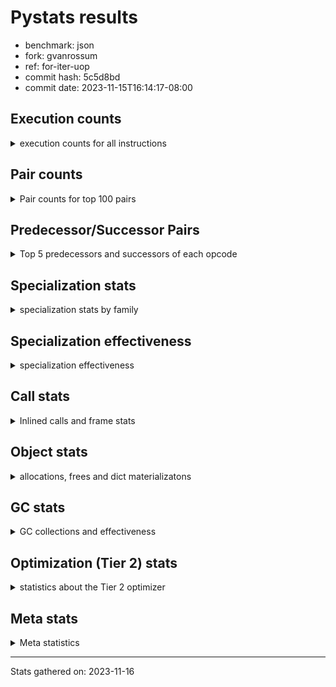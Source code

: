 
# Pystats results

- benchmark: json
- fork: gvanrossum
- ref: for-iter-uop
- commit hash: 5c5d8bd
- commit date: 2023-11-15T16:14:17-08:00

## Execution counts

<details>
<summary> execution counts for all instructions </summary>

|Name | Count | Self | Cumulative | Miss ratio | 
|---|---:|---:|---:|---:|
| LOAD_FAST | 23,401,440 | 22.4% | 22.4% |  |
| POP_JUMP_IF_NOT_NONE | 8,256,000 | 7.9% | 30.3% |  |
| CALL | 6,886,140 | 6.6% | 36.8% |  |
| LOAD_FAST_LOAD_FAST | 5,505,680 | 5.3% | 42.1% |  |
| LOAD_ATTR_METHOD_NO_DICT | 4,129,320 | 3.9% | 46.0% |  |
| LOAD_CONST | 4,128,480 | 3.9% | 50.0% |  |
| RESUME_CHECK | 4,128,360 | 3.9% | 53.9% |  |
| RETURN_VALUE | 4,128,320 | 3.9% | 57.9% |  |
| LOAD_GLOBAL_BUILTIN | 4,128,060 | 3.9% | 61.8% |  |
| POP_JUMP_IF_FALSE | 4,128,000 | 3.9% | 65.8% |  |
| PUSH_NULL | 2,755,580 | 2.6% | 68.4% |  |
| STORE_FAST_STORE_FAST | 2,752,160 | 2.6% | 71.0% |  |
| UNPACK_SEQUENCE_TWO_TUPLE | 2,752,100 | 2.6% | 73.7% |  |
| CALL_METHOD_DESCRIPTOR_FAST | 2,752,020 | 2.6% | 76.3% |  |
| LOAD_ATTR_METHOD_WITH_VALUES | 2,751,960 | 2.6% | 78.9% |  |
| TO_BOOL_BOOL | 2,751,960 | 2.6% | 81.6% |  |
| STORE_FAST | 1,382,300 | 1.3% | 82.9% |  |
| LOAD_GLOBAL_MODULE | 1,379,500 | 1.3% | 84.2% |  |
| POP_JUMP_IF_TRUE | 1,377,600 | 1.3% | 85.5% |  |
| TO_BOOL | 1,376,640 | 1.3% | 86.8% |  |
| ENTER_EXECUTOR | 1,376,640 | 1.3% | 88.1% |  |
| POP_TOP | 1,376,280 | 1.3% | 89.5% |  |
| LOAD_ATTR_INSTANCE_VALUE | 1,376,140 | 1.3% | 90.8% |  |
| NOP | 1,376,080 | 1.3% | 92.1% |  |
| BUILD_TUPLE | 1,376,080 | 1.3% | 93.4% |  |
| CALL_KW | 1,376,000 | 1.3% | 94.7% |  |
| CALL_ISINSTANCE | 1,375,980 | 1.3% | 96.0% |  |
| CALL_LEN | 1,375,980 | 1.3% | 97.4% |  |
| CALL_PY_WITH_DEFAULTS | 1,375,980 | 1.3% | 98.7% |  |
| COMPARE_OP_INT | 1,375,980 | 1.3% | 100.0% |  |
| LOAD_ATTR_MODULE | 3,320 | 0.0% | 100.0% |  |
| FOR_ITER_LIST | 2,860 | 0.0% | 100.0% |  |
| TO_BOOL_STR | 1,580 | 0.0% | 100.0% |  |
| GET_ITER | 1,360 | 0.0% | 100.0% |  |
| CALL_LIST_APPEND | 1,320 | 0.0% | 100.0% |  |
| BINARY_OP_ADD_FLOAT | 1,260 | 0.0% | 100.0% | 4.8% |
| BINARY_OP_SUBTRACT_FLOAT | 1,260 | 0.0% | 100.0% |  |
| LOAD_ATTR | 840 | 0.0% | 100.0% |  |
| JUMP_BACKWARD | 680 | 0.0% | 100.0% |  |
| LOAD_GLOBAL | 520 | 0.0% | 100.0% |  |
| FOR_ITER_RANGE | 440 | 0.0% | 100.0% |  |
| LOAD_DEREF | 240 | 0.0% | 100.0% |  |
| STORE_ATTR_INSTANCE_VALUE | 240 | 0.0% | 100.0% |  |
| BINARY_OP | 180 | 0.0% | 100.0% |  |
| INTERPRETER_EXIT | 160 | 0.0% | 100.0% |  |
| BUILD_LIST | 160 | 0.0% | 100.0% |  |
| CALL_FUNCTION_EX | 160 | 0.0% | 100.0% |  |
| RETURN_CONST | 160 | 0.0% | 100.0% |  |
| CALL_PY_EXACT_ARGS | 140 | 0.0% | 100.0% |  |
| UNPACK_SEQUENCE | 120 | 0.0% | 100.0% |  |
| RESUME | 120 | 0.0% | 100.0% |  |
| BINARY_SLICE | 80 | 0.0% | 100.0% |  |
| BEFORE_WITH | 80 | 0.0% | 100.0% |  |
| CALL_INTRINSIC_1 | 80 | 0.0% | 100.0% |  |
| COPY_FREE_VARS | 80 | 0.0% | 100.0% |  |
| FOR_ITER | 80 | 0.0% | 100.0% |  |
| LIST_EXTEND | 80 | 0.0% | 100.0% |  |
| LOAD_FAST_CHECK | 80 | 0.0% | 100.0% |  |
| CALL_BUILTIN_FAST | 80 | 0.0% | 100.0% |  |
| CALL_BUILTIN_CLASS | 60 | 0.0% | 100.0% |  |
| CALL_BUILTIN_FAST_WITH_KEYWORDS | 60 | 0.0% | 100.0% |  |
| CALL_METHOD_DESCRIPTOR_FAST_WITH_KEYWORDS | 60 | 0.0% | 100.0% |  |
| COMPARE_OP | 40 | 0.0% | 100.0% |  |


</details>

## Pair counts

<details>
<summary> Pair counts for top 100 pairs </summary>

|Pair | Count | Self | Cumulative | 
|---|---:|---:|---:|
| LOAD_FAST POP_JUMP_IF_NOT_NONE | 8,256,000 | 7.9% | 7.9% |
| POP_JUMP_IF_NOT_NONE LOAD_FAST | 8,256,000 | 7.9% | 15.8% |
| POP_JUMP_IF_FALSE LOAD_FAST | 4,128,000 | 3.9% | 19.7% |
| UNPACK_SEQUENCE_TWO_TUPLE STORE_FAST_STORE_FAST | 2,752,100 | 2.6% | 22.4% |
| LOAD_CONST CALL | 2,752,080 | 2.6% | 25.0% |
| LOAD_GLOBAL_BUILTIN LOAD_FAST | 2,752,020 | 2.6% | 27.6% |
| LOAD_FAST_LOAD_FAST CALL | 2,752,000 | 2.6% | 30.2% |
| TO_BOOL_BOOL POP_JUMP_IF_FALSE | 2,751,960 | 2.6% | 32.9% |
| CALL LOAD_ATTR_METHOD_NO_DICT | 2,751,920 | 2.6% | 35.5% |
| LOAD_FAST LOAD_GLOBAL_BUILTIN | 2,751,920 | 2.6% | 38.1% |
| LOAD_ATTR_METHOD_NO_DICT CALL_METHOD_DESCRIPTOR_FAST | 2,751,920 | 2.6% | 40.8% |
| STORE_FAST LOAD_FAST | 1,380,320 | 1.3% | 42.1% |
| PUSH_NULL LOAD_FAST | 1,377,760 | 1.3% | 43.4% |
| POP_JUMP_IF_TRUE LOAD_GLOBAL_MODULE | 1,377,520 | 1.3% | 44.7% |
| LOAD_FAST LOAD_ATTR_METHOD_NO_DICT | 1,377,240 | 1.3% | 46.0% |
| LOAD_FAST RETURN_VALUE | 1,376,160 | 1.3% | 47.4% |
| RETURN_VALUE RETURN_VALUE | 1,376,080 | 1.3% | 48.7% |
| BUILD_TUPLE RETURN_VALUE | 1,376,080 | 1.3% | 50.0% |
| LOAD_FAST_LOAD_FAST BUILD_TUPLE | 1,376,080 | 1.3% | 51.3% |
| STORE_FAST_STORE_FAST LOAD_FAST | 1,376,080 | 1.3% | 52.6% |
| STORE_FAST_STORE_FAST LOAD_FAST_LOAD_FAST | 1,376,080 | 1.3% | 53.9% |
| RESUME_CHECK LOAD_FAST | 1,376,060 | 1.3% | 55.2% |
| LOAD_FAST TO_BOOL | 1,376,040 | 1.3% | 56.6% |
| LOAD_FAST LOAD_ATTR_INSTANCE_VALUE | 1,376,040 | 1.3% | 57.9% |
| CALL_METHOD_DESCRIPTOR_FAST STORE_FAST | 1,376,040 | 1.3% | 59.2% |
| TO_BOOL POP_JUMP_IF_TRUE | 1,376,020 | 1.3% | 60.5% |
| NOP LOAD_FAST | 1,376,000 | 1.3% | 61.8% |
| PUSH_NULL LOAD_FAST_LOAD_FAST | 1,376,000 | 1.3% | 63.1% |
| RETURN_VALUE POP_TOP | 1,376,000 | 1.3% | 64.4% |
| RETURN_VALUE UNPACK_SEQUENCE_TWO_TUPLE | 1,376,000 | 1.3% | 65.8% |
| LOAD_CONST CALL_KW | 1,376,000 | 1.3% | 67.1% |
| LOAD_FAST PUSH_NULL | 1,376,000 | 1.3% | 68.4% |
| LOAD_FAST LOAD_CONST | 1,376,000 | 1.3% | 69.7% |
| LOAD_FAST_LOAD_FAST PUSH_NULL | 1,376,000 | 1.3% | 71.0% |
| RESUME_CHECK LOAD_GLOBAL_BUILTIN | 1,376,000 | 1.3% | 72.3% |
| CALL RESUME_CHECK | 1,375,980 | 1.3% | 73.7% |
| CALL_KW RESUME_CHECK | 1,375,980 | 1.3% | 75.0% |
| CALL_METHOD_DESCRIPTOR_FAST LOAD_CONST | 1,375,980 | 1.3% | 76.3% |
| CALL_PY_WITH_DEFAULTS RESUME_CHECK | 1,375,980 | 1.3% | 77.6% |
| COMPARE_OP_INT POP_JUMP_IF_FALSE | 1,375,980 | 1.3% | 78.9% |
| LOAD_ATTR_INSTANCE_VALUE LOAD_FAST_LOAD_FAST | 1,375,980 | 1.3% | 80.2% |
| LOAD_ATTR_METHOD_NO_DICT LOAD_CONST | 1,375,980 | 1.3% | 81.5% |
| LOAD_ATTR_METHOD_WITH_VALUES LOAD_FAST | 1,375,980 | 1.3% | 82.9% |
| LOAD_ATTR_METHOD_WITH_VALUES LOAD_FAST_LOAD_FAST | 1,375,980 | 1.3% | 84.2% |
| RESUME_CHECK NOP | 1,375,980 | 1.3% | 85.5% |
| CALL TO_BOOL_BOOL | 1,375,960 | 1.3% | 86.8% |
| CALL UNPACK_SEQUENCE_TWO_TUPLE | 1,375,960 | 1.3% | 88.1% |
| LOAD_FAST CALL_LEN | 1,375,960 | 1.3% | 89.4% |
| LOAD_FAST CALL_PY_WITH_DEFAULTS | 1,375,960 | 1.3% | 90.8% |
| LOAD_FAST LOAD_ATTR_METHOD_WITH_VALUES | 1,375,960 | 1.3% | 92.1% |
| CALL_ISINSTANCE TO_BOOL_BOOL | 1,375,960 | 1.3% | 93.4% |
| CALL_LEN COMPARE_OP_INT | 1,375,960 | 1.3% | 94.7% |
| LOAD_GLOBAL_BUILTIN CALL_ISINSTANCE | 1,375,960 | 1.3% | 96.0% |
| LOAD_GLOBAL_MODULE LOAD_ATTR_METHOD_WITH_VALUES | 1,375,960 | 1.3% | 97.3% |
| POP_TOP ENTER_EXECUTOR | 1,375,660 | 1.3% | 98.6% |
| ENTER_EXECUTOR CALL | 1,375,300 | 1.3% | 100.0% |
| LOAD_ATTR_MODULE PUSH_NULL | 3,320 | 0.0% | 100.0% |
| LOAD_GLOBAL_MODULE LOAD_ATTR_MODULE | 3,220 | 0.0% | 100.0% |
| CALL CALL | 2,900 | 0.0% | 100.0% |
| CALL STORE_FAST | 2,620 | 0.0% | 100.0% |
| PUSH_NULL CALL | 1,820 | 0.0% | 100.0% |
| LOAD_FAST CALL | 1,800 | 0.0% | 100.0% |
| FOR_ITER_LIST STORE_FAST | 1,580 | 0.0% | 100.0% |
| TO_BOOL_STR POP_JUMP_IF_TRUE | 1,580 | 0.0% | 100.0% |
| LOAD_FAST TO_BOOL_STR | 1,560 | 0.0% | 100.0% |
| ENTER_EXECUTOR FOR_ITER_LIST | 1,280 | 0.0% | 100.0% |
| LOAD_FAST GET_ITER | 1,280 | 0.0% | 100.0% |
| LOAD_FAST_LOAD_FAST LOAD_FAST | 1,280 | 0.0% | 100.0% |
| STORE_FAST LOAD_FAST_LOAD_FAST | 1,280 | 0.0% | 100.0% |
| GET_ITER FOR_ITER_LIST | 1,260 | 0.0% | 100.0% |
| BINARY_OP_ADD_FLOAT STORE_FAST | 1,260 | 0.0% | 100.0% |
| LOAD_ATTR_METHOD_NO_DICT LOAD_FAST | 1,260 | 0.0% | 100.0% |
| LOAD_FAST BINARY_OP_SUBTRACT_FLOAT | 1,240 | 0.0% | 100.0% |
| LOAD_FAST CALL_LIST_APPEND | 1,240 | 0.0% | 100.0% |
| BINARY_OP_SUBTRACT_FLOAT BINARY_OP_ADD_FLOAT | 1,240 | 0.0% | 100.0% |
| FOR_ITER_LIST LOAD_GLOBAL_MODULE | 1,240 | 0.0% | 100.0% |
| CALL_LIST_APPEND ENTER_EXECUTOR | 940 | 0.0% | 100.0% |
| TO_BOOL TO_BOOL | 520 | 0.0% | 100.0% |
| POP_TOP JUMP_BACKWARD | 360 | 0.0% | 100.0% |
| LOAD_FAST LOAD_ATTR | 360 | 0.0% | 100.0% |
| FOR_ITER_RANGE STORE_FAST | 360 | 0.0% | 100.0% |
| STORE_FAST LOAD_GLOBAL_MODULE | 340 | 0.0% | 100.0% |
| CALL_LIST_APPEND JUMP_BACKWARD | 320 | 0.0% | 100.0% |
| JUMP_BACKWARD FOR_ITER_LIST | 300 | 0.0% | 100.0% |
| JUMP_BACKWARD FOR_ITER_RANGE | 300 | 0.0% | 100.0% |
| CALL POP_TOP | 200 | 0.0% | 100.0% |
| LOAD_ATTR LOAD_FAST_LOAD_FAST | 200 | 0.0% | 100.0% |
| LOAD_GLOBAL_MODULE LOAD_ATTR | 200 | 0.0% | 100.0% |
| CACHE RESUME_CHECK | 160 | 0.0% | 100.0% |
| LOAD_CONST LOAD_CONST | 160 | 0.0% | 100.0% |
| LOAD_DEREF PUSH_NULL | 160 | 0.0% | 100.0% |
| LOAD_FAST STORE_ATTR_INSTANCE_VALUE | 160 | 0.0% | 100.0% |
| LOAD_GLOBAL LOAD_GLOBAL_MODULE | 160 | 0.0% | 100.0% |
| STORE_FAST LOAD_CONST | 160 | 0.0% | 100.0% |
| LOAD_ATTR_INSTANCE_VALUE LOAD_FAST | 160 | 0.0% | 100.0% |
| STORE_ATTR_INSTANCE_VALUE RETURN_CONST | 160 | 0.0% | 100.0% |
| CALL_PY_EXACT_ARGS RESUME_CHECK | 140 | 0.0% | 100.0% |
| LOAD_ATTR LOAD_ATTR_METHOD_NO_DICT | 120 | 0.0% | 100.0% |
| LOAD_FAST BINARY_OP | 120 | 0.0% | 100.0% |
| LOAD_GLOBAL LOAD_ATTR | 120 | 0.0% | 100.0% |


</details>

## Predecessor/Successor Pairs

<details>
<summary> Top 5 predecessors and successors of each opcode </summary>

### BINARY_SLICE

<details>
<summary> Successors and predecessors for BINARY_SLICE </summary>

|Predecessors | Count | Percentage | 
|---|---:|---:|
| LOAD_CONST | 80 | 100.0% |

|Successors | Count | Percentage | 
|---|---:|---:|
| LOAD_FAST | 80 | 100.0% |


</details>

### CACHE

<details>
<summary> Successors and predecessors for CACHE </summary>

|Successors | Count | Percentage | 
|---|---:|---:|
| RESUME_CHECK | 160 | 100.0% |


</details>

### BEFORE_WITH

<details>
<summary> Successors and predecessors for BEFORE_WITH </summary>

|Predecessors | Count | Percentage | 
|---|---:|---:|
| CALL_BUILTIN_FAST_WITH_KEYWORDS | 60 | 75.0% |
| CALL | 20 | 25.0% |

|Successors | Count | Percentage | 
|---|---:|---:|
| STORE_FAST | 80 | 100.0% |


</details>

### GET_ITER

<details>
<summary> Successors and predecessors for GET_ITER </summary>

|Predecessors | Count | Percentage | 
|---|---:|---:|
| LOAD_FAST | 1,280 | 94.1% |
| CALL_BUILTIN_CLASS | 60 | 4.4% |
| CALL | 20 | 1.5% |

|Successors | Count | Percentage | 
|---|---:|---:|
| FOR_ITER_LIST | 1,260 | 92.6% |
| FOR_ITER_RANGE | 60 | 4.4% |
| FOR_ITER | 40 | 2.9% |


</details>

### INTERPRETER_EXIT

<details>
<summary> Successors and predecessors for INTERPRETER_EXIT </summary>

|Predecessors | Count | Percentage | 
|---|---:|---:|
| RETURN_VALUE | 80 | 50.0% |
| RETURN_CONST | 80 | 50.0% |


</details>

### NOP

<details>
<summary> Successors and predecessors for NOP </summary>

|Predecessors | Count | Percentage | 
|---|---:|---:|
| RESUME_CHECK | 1,375,980 | 100.0% |
| POP_TOP | 80 | 0.0% |
| RESUME | 20 | 0.0% |

|Successors | Count | Percentage | 
|---|---:|---:|
| LOAD_FAST | 1,376,000 | 100.0% |
| LOAD_DEREF | 80 | 0.0% |


</details>

### POP_TOP

<details>
<summary> Successors and predecessors for POP_TOP </summary>

|Predecessors | Count | Percentage | 
|---|---:|---:|
| RETURN_VALUE | 1,376,000 | 100.0% |
| CALL | 200 | 0.0% |
| RETURN_CONST | 80 | 0.0% |

|Successors | Count | Percentage | 
|---|---:|---:|
| ENTER_EXECUTOR | 1,375,660 | 100.0% |
| JUMP_BACKWARD | 360 | 0.0% |
| NOP | 80 | 0.0% |
| LOAD_CONST | 80 | 0.0% |
| LOAD_FAST_CHECK | 80 | 0.0% |


</details>

### PUSH_NULL

<details>
<summary> Successors and predecessors for PUSH_NULL </summary>

|Predecessors | Count | Percentage | 
|---|---:|---:|
| LOAD_FAST | 1,376,000 | 49.9% |
| LOAD_FAST_LOAD_FAST | 1,376,000 | 49.9% |
| LOAD_ATTR_MODULE | 3,320 | 0.1% |
| LOAD_DEREF | 160 | 0.0% |
| LOAD_ATTR | 100 | 0.0% |

|Successors | Count | Percentage | 
|---|---:|---:|
| LOAD_FAST | 1,377,760 | 50.0% |
| LOAD_FAST_LOAD_FAST | 1,376,000 | 49.9% |
| CALL | 1,820 | 0.1% |


</details>

### RETURN_VALUE

<details>
<summary> Successors and predecessors for RETURN_VALUE </summary>

|Predecessors | Count | Percentage | 
|---|---:|---:|
| LOAD_FAST | 1,376,160 | 33.3% |
| RETURN_VALUE | 1,376,080 | 33.3% |
| BUILD_TUPLE | 1,376,080 | 33.3% |

|Successors | Count | Percentage | 
|---|---:|---:|
| RETURN_VALUE | 1,376,080 | 33.3% |
| POP_TOP | 1,376,000 | 33.3% |
| UNPACK_SEQUENCE_TWO_TUPLE | 1,376,000 | 33.3% |
| INTERPRETER_EXIT | 80 | 0.0% |
| UNPACK_SEQUENCE | 80 | 0.0% |


</details>

### TO_BOOL

<details>
<summary> Successors and predecessors for TO_BOOL </summary>

|Predecessors | Count | Percentage | 
|---|---:|---:|
| LOAD_FAST | 1,376,040 | 100.0% |
| TO_BOOL | 520 | 0.0% |
| CALL | 60 | 0.0% |
| CALL_ISINSTANCE | 20 | 0.0% |

|Successors | Count | Percentage | 
|---|---:|---:|
| POP_JUMP_IF_TRUE | 1,376,020 | 100.0% |
| TO_BOOL | 520 | 0.0% |
| POP_JUMP_IF_FALSE | 40 | 0.0% |
| TO_BOOL_BOOL | 40 | 0.0% |
| TO_BOOL_STR | 20 | 0.0% |


</details>

### BINARY_OP

<details>
<summary> Successors and predecessors for BINARY_OP </summary>

|Predecessors | Count | Percentage | 
|---|---:|---:|
| LOAD_FAST | 120 | 66.7% |
| BINARY_OP | 40 | 22.2% |
| BINARY_OP_SUBTRACT_FLOAT | 20 | 11.1% |

|Successors | Count | Percentage | 
|---|---:|---:|
| STORE_FAST | 100 | 55.6% |
| BINARY_OP | 40 | 22.2% |
| BINARY_OP_ADD_FLOAT | 20 | 11.1% |
| BINARY_OP_SUBTRACT_FLOAT | 20 | 11.1% |


</details>

### BUILD_LIST

<details>
<summary> Successors and predecessors for BUILD_LIST </summary>

|Predecessors | Count | Percentage | 
|---|---:|---:|
| LOAD_FAST | 80 | 50.0% |
| STORE_FAST | 80 | 50.0% |

|Successors | Count | Percentage | 
|---|---:|---:|
| LOAD_DEREF | 80 | 50.0% |
| STORE_FAST | 80 | 50.0% |


</details>

### BUILD_TUPLE

<details>
<summary> Successors and predecessors for BUILD_TUPLE </summary>

|Predecessors | Count | Percentage | 
|---|---:|---:|
| LOAD_FAST_LOAD_FAST | 1,376,080 | 100.0% |

|Successors | Count | Percentage | 
|---|---:|---:|
| RETURN_VALUE | 1,376,080 | 100.0% |


</details>

### CALL

<details>
<summary> Successors and predecessors for CALL </summary>

|Predecessors | Count | Percentage | 
|---|---:|---:|
| LOAD_CONST | 2,752,080 | 40.0% |
| LOAD_FAST_LOAD_FAST | 2,752,000 | 40.0% |
| ENTER_EXECUTOR | 1,375,300 | 20.0% |
| CALL | 2,900 | 0.0% |
| PUSH_NULL | 1,820 | 0.0% |

|Successors | Count | Percentage | 
|---|---:|---:|
| LOAD_ATTR_METHOD_NO_DICT | 2,751,920 | 40.0% |
| RESUME_CHECK | 1,375,980 | 20.0% |
| TO_BOOL_BOOL | 1,375,960 | 20.0% |
| UNPACK_SEQUENCE_TWO_TUPLE | 1,375,960 | 20.0% |
| CALL | 2,900 | 0.0% |


</details>

### CALL_FUNCTION_EX

<details>
<summary> Successors and predecessors for CALL_FUNCTION_EX </summary>

|Predecessors | Count | Percentage | 
|---|---:|---:|
| CALL_INTRINSIC_1 | 80 | 50.0% |
| LOAD_FAST | 80 | 50.0% |

|Successors | Count | Percentage | 
|---|---:|---:|
| COPY_FREE_VARS | 80 | 50.0% |
| RESUME_CHECK | 60 | 37.5% |
| RESUME | 20 | 12.5% |


</details>

### CALL_INTRINSIC_1

<details>
<summary> Successors and predecessors for CALL_INTRINSIC_1 </summary>

|Predecessors | Count | Percentage | 
|---|---:|---:|
| LIST_EXTEND | 80 | 100.0% |

|Successors | Count | Percentage | 
|---|---:|---:|
| CALL_FUNCTION_EX | 80 | 100.0% |


</details>

### CALL_KW

<details>
<summary> Successors and predecessors for CALL_KW </summary>

|Predecessors | Count | Percentage | 
|---|---:|---:|
| LOAD_CONST | 1,376,000 | 100.0% |

|Successors | Count | Percentage | 
|---|---:|---:|
| RESUME_CHECK | 1,375,980 | 100.0% |
| RESUME | 20 | 0.0% |


</details>

### COMPARE_OP

<details>
<summary> Successors and predecessors for COMPARE_OP </summary>

|Predecessors | Count | Percentage | 
|---|---:|---:|
| CALL | 20 | 50.0% |
| CALL_LEN | 20 | 50.0% |

|Successors | Count | Percentage | 
|---|---:|---:|
| POP_JUMP_IF_FALSE | 20 | 50.0% |
| COMPARE_OP_INT | 20 | 50.0% |


</details>

### COPY_FREE_VARS

<details>
<summary> Successors and predecessors for COPY_FREE_VARS </summary>

|Predecessors | Count | Percentage | 
|---|---:|---:|
| CALL_FUNCTION_EX | 80 | 100.0% |

|Successors | Count | Percentage | 
|---|---:|---:|
| RESUME_CHECK | 60 | 75.0% |
| RESUME | 20 | 25.0% |


</details>

### ENTER_EXECUTOR

<details>
<summary> Successors and predecessors for ENTER_EXECUTOR </summary>

|Predecessors | Count | Percentage | 
|---|---:|---:|
| POP_TOP | 1,375,660 | 99.9% |
| CALL_LIST_APPEND | 940 | 0.1% |
| JUMP_BACKWARD | 40 | 0.0% |

|Successors | Count | Percentage | 
|---|---:|---:|
| CALL | 1,375,300 | 99.9% |
| FOR_ITER_LIST | 1,280 | 0.1% |
| FOR_ITER_RANGE | 60 | 0.0% |


</details>

### FOR_ITER

<details>
<summary> Successors and predecessors for FOR_ITER </summary>

|Predecessors | Count | Percentage | 
|---|---:|---:|
| GET_ITER | 40 | 50.0% |
| JUMP_BACKWARD | 40 | 50.0% |

|Successors | Count | Percentage | 
|---|---:|---:|
| STORE_FAST | 40 | 50.0% |
| FOR_ITER_LIST | 20 | 25.0% |
| FOR_ITER_RANGE | 20 | 25.0% |


</details>

### JUMP_BACKWARD

<details>
<summary> Successors and predecessors for JUMP_BACKWARD </summary>

|Predecessors | Count | Percentage | 
|---|---:|---:|
| POP_TOP | 360 | 52.9% |
| CALL_LIST_APPEND | 320 | 47.1% |

|Successors | Count | Percentage | 
|---|---:|---:|
| FOR_ITER_LIST | 300 | 44.1% |
| FOR_ITER_RANGE | 300 | 44.1% |
| ENTER_EXECUTOR | 40 | 5.9% |
| FOR_ITER | 40 | 5.9% |


</details>

### LIST_EXTEND

<details>
<summary> Successors and predecessors for LIST_EXTEND </summary>

|Predecessors | Count | Percentage | 
|---|---:|---:|
| LOAD_DEREF | 80 | 100.0% |

|Successors | Count | Percentage | 
|---|---:|---:|
| CALL_INTRINSIC_1 | 80 | 100.0% |


</details>

### LOAD_ATTR

<details>
<summary> Successors and predecessors for LOAD_ATTR </summary>

|Predecessors | Count | Percentage | 
|---|---:|---:|
| LOAD_FAST | 360 | 42.9% |
| LOAD_GLOBAL_MODULE | 200 | 23.8% |
| LOAD_GLOBAL | 120 | 14.3% |
| CALL | 80 | 9.5% |
| LOAD_ATTR | 40 | 4.8% |

|Successors | Count | Percentage | 
|---|---:|---:|
| LOAD_FAST_LOAD_FAST | 200 | 23.8% |
| LOAD_ATTR_METHOD_NO_DICT | 120 | 14.3% |
| PUSH_NULL | 100 | 11.9% |
| CALL | 100 | 11.9% |
| LOAD_ATTR_MODULE | 100 | 11.9% |


</details>

### LOAD_CONST

<details>
<summary> Successors and predecessors for LOAD_CONST </summary>

|Predecessors | Count | Percentage | 
|---|---:|---:|
| LOAD_FAST | 1,376,000 | 33.3% |
| CALL_METHOD_DESCRIPTOR_FAST | 1,375,980 | 33.3% |
| LOAD_ATTR_METHOD_NO_DICT | 1,375,980 | 33.3% |
| LOAD_CONST | 160 | 0.0% |
| STORE_FAST | 160 | 0.0% |

|Successors | Count | Percentage | 
|---|---:|---:|
| CALL | 2,752,080 | 66.7% |
| CALL_KW | 1,376,000 | 33.3% |
| LOAD_CONST | 160 | 0.0% |
| BINARY_SLICE | 80 | 0.0% |
| LOAD_FAST | 80 | 0.0% |


</details>

### LOAD_DEREF

<details>
<summary> Successors and predecessors for LOAD_DEREF </summary>

|Predecessors | Count | Percentage | 
|---|---:|---:|
| NOP | 80 | 33.3% |
| BUILD_LIST | 80 | 33.3% |
| RESUME_CHECK | 60 | 25.0% |
| RESUME | 20 | 8.3% |

|Successors | Count | Percentage | 
|---|---:|---:|
| PUSH_NULL | 160 | 66.7% |
| LIST_EXTEND | 80 | 33.3% |


</details>

### LOAD_FAST

<details>
<summary> Successors and predecessors for LOAD_FAST </summary>

|Predecessors | Count | Percentage | 
|---|---:|---:|
| POP_JUMP_IF_NOT_NONE | 8,256,000 | 35.3% |
| POP_JUMP_IF_FALSE | 4,128,000 | 17.6% |
| LOAD_GLOBAL_BUILTIN | 2,752,020 | 11.8% |
| STORE_FAST | 1,380,320 | 5.9% |
| PUSH_NULL | 1,377,760 | 5.9% |

|Successors | Count | Percentage | 
|---|---:|---:|
| POP_JUMP_IF_NOT_NONE | 8,256,000 | 35.3% |
| LOAD_GLOBAL_BUILTIN | 2,751,920 | 11.8% |
| LOAD_ATTR_METHOD_NO_DICT | 1,377,240 | 5.9% |
| RETURN_VALUE | 1,376,160 | 5.9% |
| TO_BOOL | 1,376,040 | 5.9% |


</details>

### LOAD_FAST_CHECK

<details>
<summary> Successors and predecessors for LOAD_FAST_CHECK </summary>

|Predecessors | Count | Percentage | 
|---|---:|---:|
| POP_TOP | 80 | 100.0% |

|Successors | Count | Percentage | 
|---|---:|---:|
| LOAD_ATTR | 40 | 50.0% |
| LOAD_ATTR_METHOD_NO_DICT | 40 | 50.0% |


</details>

### LOAD_FAST_LOAD_FAST

<details>
<summary> Successors and predecessors for LOAD_FAST_LOAD_FAST </summary>

|Predecessors | Count | Percentage | 
|---|---:|---:|
| STORE_FAST_STORE_FAST | 1,376,080 | 25.0% |
| PUSH_NULL | 1,376,000 | 25.0% |
| LOAD_ATTR_INSTANCE_VALUE | 1,375,980 | 25.0% |
| LOAD_ATTR_METHOD_WITH_VALUES | 1,375,980 | 25.0% |
| STORE_FAST | 1,280 | 0.0% |

|Successors | Count | Percentage | 
|---|---:|---:|
| CALL | 2,752,000 | 50.0% |
| BUILD_TUPLE | 1,376,080 | 25.0% |
| PUSH_NULL | 1,376,000 | 25.0% |
| LOAD_FAST | 1,280 | 0.0% |
| LOAD_CONST | 80 | 0.0% |


</details>

### LOAD_GLOBAL

<details>
<summary> Successors and predecessors for LOAD_GLOBAL </summary>

|Predecessors | Count | Percentage | 
|---|---:|---:|
| LOAD_FAST | 80 | 15.4% |
| POP_JUMP_IF_TRUE | 80 | 15.4% |
| STORE_FAST | 80 | 15.4% |
| RESUME | 60 | 11.5% |
| RESUME_CHECK | 60 | 11.5% |

|Successors | Count | Percentage | 
|---|---:|---:|
| LOAD_GLOBAL_MODULE | 160 | 30.8% |
| LOAD_ATTR | 120 | 23.1% |
| LOAD_GLOBAL_BUILTIN | 100 | 19.2% |
| LOAD_FAST | 80 | 15.4% |
| CALL | 40 | 7.7% |


</details>

### POP_JUMP_IF_FALSE

<details>
<summary> Successors and predecessors for POP_JUMP_IF_FALSE </summary>

|Predecessors | Count | Percentage | 
|---|---:|---:|
| TO_BOOL_BOOL | 2,751,960 | 66.7% |
| COMPARE_OP_INT | 1,375,980 | 33.3% |
| TO_BOOL | 40 | 0.0% |
| COMPARE_OP | 20 | 0.0% |

|Successors | Count | Percentage | 
|---|---:|---:|
| LOAD_FAST | 4,128,000 | 100.0% |


</details>

### POP_JUMP_IF_NOT_NONE

<details>
<summary> Successors and predecessors for POP_JUMP_IF_NOT_NONE </summary>

|Predecessors | Count | Percentage | 
|---|---:|---:|
| LOAD_FAST | 8,256,000 | 100.0% |

|Successors | Count | Percentage | 
|---|---:|---:|
| LOAD_FAST | 8,256,000 | 100.0% |


</details>

### POP_JUMP_IF_TRUE

<details>
<summary> Successors and predecessors for POP_JUMP_IF_TRUE </summary>

|Predecessors | Count | Percentage | 
|---|---:|---:|
| TO_BOOL | 1,376,020 | 99.9% |
| TO_BOOL_STR | 1,580 | 0.1% |

|Successors | Count | Percentage | 
|---|---:|---:|
| LOAD_GLOBAL_MODULE | 1,377,520 | 100.0% |
| LOAD_GLOBAL | 80 | 0.0% |


</details>

### RETURN_CONST

<details>
<summary> Successors and predecessors for RETURN_CONST </summary>

|Predecessors | Count | Percentage | 
|---|---:|---:|
| STORE_ATTR_INSTANCE_VALUE | 160 | 100.0% |

|Successors | Count | Percentage | 
|---|---:|---:|
| INTERPRETER_EXIT | 80 | 50.0% |
| POP_TOP | 80 | 50.0% |


</details>

### STORE_FAST

<details>
<summary> Successors and predecessors for STORE_FAST </summary>

|Predecessors | Count | Percentage | 
|---|---:|---:|
| CALL_METHOD_DESCRIPTOR_FAST | 1,376,040 | 99.5% |
| CALL | 2,620 | 0.2% |
| FOR_ITER_LIST | 1,580 | 0.1% |
| BINARY_OP_ADD_FLOAT | 1,260 | 0.1% |
| FOR_ITER_RANGE | 360 | 0.0% |

|Successors | Count | Percentage | 
|---|---:|---:|
| LOAD_FAST | 1,380,320 | 99.9% |
| LOAD_FAST_LOAD_FAST | 1,280 | 0.1% |
| LOAD_GLOBAL_MODULE | 340 | 0.0% |
| LOAD_CONST | 160 | 0.0% |
| BUILD_LIST | 80 | 0.0% |


</details>

### STORE_FAST_STORE_FAST

<details>
<summary> Successors and predecessors for STORE_FAST_STORE_FAST </summary>

|Predecessors | Count | Percentage | 
|---|---:|---:|
| UNPACK_SEQUENCE_TWO_TUPLE | 2,752,100 | 100.0% |
| UNPACK_SEQUENCE | 60 | 0.0% |

|Successors | Count | Percentage | 
|---|---:|---:|
| LOAD_FAST | 1,376,080 | 50.0% |
| LOAD_FAST_LOAD_FAST | 1,376,080 | 50.0% |


</details>

### UNPACK_SEQUENCE

<details>
<summary> Successors and predecessors for UNPACK_SEQUENCE </summary>

|Predecessors | Count | Percentage | 
|---|---:|---:|
| RETURN_VALUE | 80 | 66.7% |
| CALL | 40 | 33.3% |

|Successors | Count | Percentage | 
|---|---:|---:|
| STORE_FAST_STORE_FAST | 60 | 50.0% |
| UNPACK_SEQUENCE_TWO_TUPLE | 60 | 50.0% |


</details>

### RESUME

<details>
<summary> Successors and predecessors for RESUME </summary>

|Predecessors | Count | Percentage | 
|---|---:|---:|
| CALL | 60 | 50.0% |
| CALL_FUNCTION_EX | 20 | 16.7% |
| CALL_KW | 20 | 16.7% |
| COPY_FREE_VARS | 20 | 16.7% |

|Successors | Count | Percentage | 
|---|---:|---:|
| LOAD_GLOBAL | 60 | 50.0% |
| NOP | 20 | 16.7% |
| LOAD_DEREF | 20 | 16.7% |
| LOAD_FAST | 20 | 16.7% |


</details>

### BINARY_OP_ADD_FLOAT

<details>
<summary> Successors and predecessors for BINARY_OP_ADD_FLOAT </summary>

|Predecessors | Count | Percentage | 
|---|---:|---:|
| BINARY_OP_SUBTRACT_FLOAT | 1,240 | 98.4% |
| BINARY_OP | 20 | 1.6% |

|Successors | Count | Percentage | 
|---|---:|---:|
| STORE_FAST | 1,260 | 100.0% |


</details>

### BINARY_OP_SUBTRACT_FLOAT

<details>
<summary> Successors and predecessors for BINARY_OP_SUBTRACT_FLOAT </summary>

|Predecessors | Count | Percentage | 
|---|---:|---:|
| LOAD_FAST | 1,240 | 98.4% |
| BINARY_OP | 20 | 1.6% |

|Successors | Count | Percentage | 
|---|---:|---:|
| BINARY_OP_ADD_FLOAT | 1,240 | 98.4% |
| BINARY_OP | 20 | 1.6% |


</details>

### CALL_BUILTIN_CLASS

<details>
<summary> Successors and predecessors for CALL_BUILTIN_CLASS </summary>

|Predecessors | Count | Percentage | 
|---|---:|---:|
| LOAD_FAST | 40 | 66.7% |
| CALL | 20 | 33.3% |

|Successors | Count | Percentage | 
|---|---:|---:|
| GET_ITER | 60 | 100.0% |


</details>

### CALL_BUILTIN_FAST

<details>
<summary> Successors and predecessors for CALL_BUILTIN_FAST </summary>

|Predecessors | Count | Percentage | 
|---|---:|---:|
| LOAD_FAST | 80 | 100.0% |

|Successors | Count | Percentage | 
|---|---:|---:|
| UNPACK_SEQUENCE_TWO_TUPLE | 80 | 100.0% |


</details>

### CALL_BUILTIN_FAST_WITH_KEYWORDS

<details>
<summary> Successors and predecessors for CALL_BUILTIN_FAST_WITH_KEYWORDS </summary>

|Predecessors | Count | Percentage | 
|---|---:|---:|
| LOAD_GLOBAL_MODULE | 40 | 66.7% |
| CALL | 20 | 33.3% |

|Successors | Count | Percentage | 
|---|---:|---:|
| BEFORE_WITH | 60 | 100.0% |


</details>

### CALL_ISINSTANCE

<details>
<summary> Successors and predecessors for CALL_ISINSTANCE </summary>

|Predecessors | Count | Percentage | 
|---|---:|---:|
| LOAD_GLOBAL_BUILTIN | 1,375,960 | 100.0% |
| CALL | 20 | 0.0% |

|Successors | Count | Percentage | 
|---|---:|---:|
| TO_BOOL_BOOL | 1,375,960 | 100.0% |
| TO_BOOL | 20 | 0.0% |


</details>

### CALL_LEN

<details>
<summary> Successors and predecessors for CALL_LEN </summary>

|Predecessors | Count | Percentage | 
|---|---:|---:|
| LOAD_FAST | 1,375,960 | 100.0% |
| CALL | 20 | 0.0% |

|Successors | Count | Percentage | 
|---|---:|---:|
| COMPARE_OP_INT | 1,375,960 | 100.0% |
| COMPARE_OP | 20 | 0.0% |


</details>

### CALL_LIST_APPEND

<details>
<summary> Successors and predecessors for CALL_LIST_APPEND </summary>

|Predecessors | Count | Percentage | 
|---|---:|---:|
| LOAD_FAST | 1,240 | 93.9% |
| CALL | 80 | 6.1% |

|Successors | Count | Percentage | 
|---|---:|---:|
| ENTER_EXECUTOR | 940 | 71.2% |
| JUMP_BACKWARD | 320 | 24.2% |
| LOAD_FAST_LOAD_FAST | 60 | 4.5% |


</details>

### CALL_METHOD_DESCRIPTOR_FAST

<details>
<summary> Successors and predecessors for CALL_METHOD_DESCRIPTOR_FAST </summary>

|Predecessors | Count | Percentage | 
|---|---:|---:|
| LOAD_ATTR_METHOD_NO_DICT | 2,751,920 | 100.0% |
| CALL | 60 | 0.0% |
| LOAD_ATTR | 40 | 0.0% |

|Successors | Count | Percentage | 
|---|---:|---:|
| STORE_FAST | 1,376,040 | 50.0% |
| LOAD_CONST | 1,375,980 | 50.0% |


</details>

### CALL_METHOD_DESCRIPTOR_FAST_WITH_KEYWORDS

<details>
<summary> Successors and predecessors for CALL_METHOD_DESCRIPTOR_FAST_WITH_KEYWORDS </summary>

|Predecessors | Count | Percentage | 
|---|---:|---:|
| LOAD_ATTR_METHOD_NO_DICT | 40 | 66.7% |
| CALL | 20 | 33.3% |

|Successors | Count | Percentage | 
|---|---:|---:|
| STORE_FAST | 60 | 100.0% |


</details>

### CALL_PY_EXACT_ARGS

<details>
<summary> Successors and predecessors for CALL_PY_EXACT_ARGS </summary>

|Predecessors | Count | Percentage | 
|---|---:|---:|
| LOAD_FAST_LOAD_FAST | 80 | 57.1% |
| LOAD_FAST | 40 | 28.6% |
| CALL | 20 | 14.3% |

|Successors | Count | Percentage | 
|---|---:|---:|
| RESUME_CHECK | 140 | 100.0% |


</details>

### CALL_PY_WITH_DEFAULTS

<details>
<summary> Successors and predecessors for CALL_PY_WITH_DEFAULTS </summary>

|Predecessors | Count | Percentage | 
|---|---:|---:|
| LOAD_FAST | 1,375,960 | 100.0% |
| CALL | 20 | 0.0% |

|Successors | Count | Percentage | 
|---|---:|---:|
| RESUME_CHECK | 1,375,980 | 100.0% |


</details>

### COMPARE_OP_INT

<details>
<summary> Successors and predecessors for COMPARE_OP_INT </summary>

|Predecessors | Count | Percentage | 
|---|---:|---:|
| CALL_LEN | 1,375,960 | 100.0% |
| COMPARE_OP | 20 | 0.0% |

|Successors | Count | Percentage | 
|---|---:|---:|
| POP_JUMP_IF_FALSE | 1,375,980 | 100.0% |


</details>

### FOR_ITER_LIST

<details>
<summary> Successors and predecessors for FOR_ITER_LIST </summary>

|Predecessors | Count | Percentage | 
|---|---:|---:|
| ENTER_EXECUTOR | 1,280 | 44.8% |
| GET_ITER | 1,260 | 44.1% |
| JUMP_BACKWARD | 300 | 10.5% |
| FOR_ITER | 20 | 0.7% |

|Successors | Count | Percentage | 
|---|---:|---:|
| STORE_FAST | 1,580 | 55.2% |
| LOAD_GLOBAL_MODULE | 1,240 | 43.4% |
| LOAD_GLOBAL | 40 | 1.4% |


</details>

### FOR_ITER_RANGE

<details>
<summary> Successors and predecessors for FOR_ITER_RANGE </summary>

|Predecessors | Count | Percentage | 
|---|---:|---:|
| JUMP_BACKWARD | 300 | 68.2% |
| GET_ITER | 60 | 13.6% |
| ENTER_EXECUTOR | 60 | 13.6% |
| FOR_ITER | 20 | 4.5% |

|Successors | Count | Percentage | 
|---|---:|---:|
| STORE_FAST | 360 | 81.8% |
| LOAD_FAST | 80 | 18.2% |


</details>

### LOAD_ATTR_INSTANCE_VALUE

<details>
<summary> Successors and predecessors for LOAD_ATTR_INSTANCE_VALUE </summary>

|Predecessors | Count | Percentage | 
|---|---:|---:|
| LOAD_FAST | 1,376,040 | 100.0% |
| LOAD_FAST_LOAD_FAST | 80 | 0.0% |
| LOAD_ATTR | 20 | 0.0% |

|Successors | Count | Percentage | 
|---|---:|---:|
| LOAD_FAST_LOAD_FAST | 1,375,980 | 100.0% |
| LOAD_FAST | 160 | 0.0% |


</details>

### LOAD_ATTR_METHOD_NO_DICT

<details>
<summary> Successors and predecessors for LOAD_ATTR_METHOD_NO_DICT </summary>

|Predecessors | Count | Percentage | 
|---|---:|---:|
| CALL | 2,751,920 | 66.6% |
| LOAD_FAST | 1,377,240 | 33.4% |
| LOAD_ATTR | 120 | 0.0% |
| LOAD_FAST_CHECK | 40 | 0.0% |

|Successors | Count | Percentage | 
|---|---:|---:|
| CALL_METHOD_DESCRIPTOR_FAST | 2,751,920 | 66.6% |
| LOAD_CONST | 1,375,980 | 33.3% |
| LOAD_FAST | 1,260 | 0.0% |
| CALL | 60 | 0.0% |
| CALL_METHOD_DESCRIPTOR_FAST_WITH_KEYWORDS | 40 | 0.0% |


</details>

### LOAD_ATTR_METHOD_WITH_VALUES

<details>
<summary> Successors and predecessors for LOAD_ATTR_METHOD_WITH_VALUES </summary>

|Predecessors | Count | Percentage | 
|---|---:|---:|
| LOAD_FAST | 1,375,960 | 50.0% |
| LOAD_GLOBAL_MODULE | 1,375,960 | 50.0% |
| LOAD_ATTR | 40 | 0.0% |

|Successors | Count | Percentage | 
|---|---:|---:|
| LOAD_FAST | 1,375,980 | 50.0% |
| LOAD_FAST_LOAD_FAST | 1,375,980 | 50.0% |


</details>

### LOAD_ATTR_MODULE

<details>
<summary> Successors and predecessors for LOAD_ATTR_MODULE </summary>

|Predecessors | Count | Percentage | 
|---|---:|---:|
| LOAD_GLOBAL_MODULE | 3,220 | 97.0% |
| LOAD_ATTR | 100 | 3.0% |

|Successors | Count | Percentage | 
|---|---:|---:|
| PUSH_NULL | 3,320 | 100.0% |


</details>

### LOAD_GLOBAL_BUILTIN

<details>
<summary> Successors and predecessors for LOAD_GLOBAL_BUILTIN </summary>

|Predecessors | Count | Percentage | 
|---|---:|---:|
| LOAD_FAST | 2,751,920 | 66.7% |
| RESUME_CHECK | 1,376,000 | 33.3% |
| LOAD_GLOBAL | 100 | 0.0% |
| STORE_FAST | 40 | 0.0% |

|Successors | Count | Percentage | 
|---|---:|---:|
| LOAD_FAST | 2,752,020 | 66.7% |
| CALL_ISINSTANCE | 1,375,960 | 33.3% |
| LOAD_GLOBAL_MODULE | 40 | 0.0% |
| CALL | 20 | 0.0% |
| LOAD_GLOBAL | 20 | 0.0% |


</details>

### LOAD_GLOBAL_MODULE

<details>
<summary> Successors and predecessors for LOAD_GLOBAL_MODULE </summary>

|Predecessors | Count | Percentage | 
|---|---:|---:|
| POP_JUMP_IF_TRUE | 1,377,520 | 99.9% |
| FOR_ITER_LIST | 1,240 | 0.1% |
| STORE_FAST | 340 | 0.0% |
| LOAD_GLOBAL | 160 | 0.0% |
| RESUME_CHECK | 120 | 0.0% |

|Successors | Count | Percentage | 
|---|---:|---:|
| LOAD_ATTR_METHOD_WITH_VALUES | 1,375,960 | 99.7% |
| LOAD_ATTR_MODULE | 3,220 | 0.2% |
| LOAD_ATTR | 200 | 0.0% |
| LOAD_FAST | 60 | 0.0% |
| CALL_BUILTIN_FAST_WITH_KEYWORDS | 40 | 0.0% |


</details>

### RESUME_CHECK

<details>
<summary> Successors and predecessors for RESUME_CHECK </summary>

|Predecessors | Count | Percentage | 
|---|---:|---:|
| CALL | 1,375,980 | 33.3% |
| CALL_KW | 1,375,980 | 33.3% |
| CALL_PY_WITH_DEFAULTS | 1,375,980 | 33.3% |
| CACHE | 160 | 0.0% |
| CALL_PY_EXACT_ARGS | 140 | 0.0% |

|Successors | Count | Percentage | 
|---|---:|---:|
| LOAD_FAST | 1,376,060 | 33.3% |
| LOAD_GLOBAL_BUILTIN | 1,376,000 | 33.3% |
| NOP | 1,375,980 | 33.3% |
| LOAD_GLOBAL_MODULE | 120 | 0.0% |
| LOAD_FAST_LOAD_FAST | 80 | 0.0% |


</details>

### STORE_ATTR_INSTANCE_VALUE

<details>
<summary> Successors and predecessors for STORE_ATTR_INSTANCE_VALUE </summary>

|Predecessors | Count | Percentage | 
|---|---:|---:|
| LOAD_FAST | 160 | 66.7% |
| LOAD_FAST_LOAD_FAST | 80 | 33.3% |

|Successors | Count | Percentage | 
|---|---:|---:|
| RETURN_CONST | 160 | 66.7% |
| LOAD_FAST | 80 | 33.3% |


</details>

### TO_BOOL_BOOL

<details>
<summary> Successors and predecessors for TO_BOOL_BOOL </summary>

|Predecessors | Count | Percentage | 
|---|---:|---:|
| CALL | 1,375,960 | 50.0% |
| CALL_ISINSTANCE | 1,375,960 | 50.0% |
| TO_BOOL | 40 | 0.0% |

|Successors | Count | Percentage | 
|---|---:|---:|
| POP_JUMP_IF_FALSE | 2,751,960 | 100.0% |


</details>

### TO_BOOL_STR

<details>
<summary> Successors and predecessors for TO_BOOL_STR </summary>

|Predecessors | Count | Percentage | 
|---|---:|---:|
| LOAD_FAST | 1,560 | 98.7% |
| TO_BOOL | 20 | 1.3% |

|Successors | Count | Percentage | 
|---|---:|---:|
| POP_JUMP_IF_TRUE | 1,580 | 100.0% |


</details>

### UNPACK_SEQUENCE_TWO_TUPLE

<details>
<summary> Successors and predecessors for UNPACK_SEQUENCE_TWO_TUPLE </summary>

|Predecessors | Count | Percentage | 
|---|---:|---:|
| RETURN_VALUE | 1,376,000 | 50.0% |
| CALL | 1,375,960 | 50.0% |
| CALL_BUILTIN_FAST | 80 | 0.0% |
| UNPACK_SEQUENCE | 60 | 0.0% |

|Successors | Count | Percentage | 
|---|---:|---:|
| STORE_FAST_STORE_FAST | 2,752,100 | 100.0% |


</details>


</details>

## Specialization stats

<details>
<summary> specialization stats by family </summary>

### BINARY_OP

<details>
<summary> specialization stats for BINARY_OP family </summary>

|Kind | Count | Ratio | 
|---|---:|---:|
|     deferred | 120 | 4.4% |
|          hit | 2,460 | 91.1% |
|         miss | 60 | 2.2% |

| | Count | Ratio | 
|---|---:|---:|
| Success | 40 | 66.7% |
| Failure | 20 | 33.3% |

|Failure kind | Count | Ratio | 
|---|---:|---:|
| add other | 20 | 100.0% |


</details>

### BINARY_SLICE

<details>
<summary> specialization stats for BINARY_SLICE family </summary>


</details>

### CALL

<details>
<summary> specialization stats for CALL family </summary>

|Kind | Count | Ratio | 
|---|---:|---:|
|     deferred | 6,883,040 | 50.0% |
|          hit | 6,881,680 | 50.0% |

| | Count | Ratio | 
|---|---:|---:|
| Success | 240 | 7.7% |
| Failure | 2,860 | 92.3% |

|Failure kind | Count | Ratio | 
|---|---:|---:|
| cmethod | 1,040 | 36.4% |
| other | 520 | 18.2% |
| code complex parameters | 520 | 18.2% |
| meth descr varargs | 520 | 18.2% |
| cfunc noargs | 240 | 8.4% |
| cfunc varargs | 20 | 0.7% |


</details>

### COMPARE_OP

<details>
<summary> specialization stats for COMPARE_OP family </summary>

|Kind | Count | Ratio | 
|---|---:|---:|
|     deferred | 20 | 0.0% |
|          hit | 1,375,980 | 100.0% |

| | Count | Ratio | 
|---|---:|---:|
| Success | 20 | 100.0% |
| Failure | 0 | 0.0% |


</details>

### FOR_ITER

<details>
<summary> specialization stats for FOR_ITER family </summary>

|Kind | Count | Ratio | 
|---|---:|---:|
|     deferred | 40 | 1.2% |
|          hit | 3,300 | 97.6% |

| | Count | Ratio | 
|---|---:|---:|
| Success | 40 | 100.0% |
| Failure | 0 | 0.0% |


</details>

### LOAD_ATTR

<details>
<summary> specialization stats for LOAD_ATTR family </summary>

|Kind | Count | Ratio | 
|---|---:|---:|
|     deferred | 520 | 0.0% |
|          hit | 8,260,740 | 100.0% |

| | Count | Ratio | 
|---|---:|---:|
| Success | 280 | 87.5% |
| Failure | 40 | 12.5% |

|Failure kind | Count | Ratio | 
|---|---:|---:|
| not managed dict | 20 | 50.0% |
| class attr simple | 20 | 50.0% |


</details>

### LOAD_GLOBAL

<details>
<summary> specialization stats for LOAD_GLOBAL family </summary>

|Kind | Count | Ratio | 
|---|---:|---:|
|     deferred | 260 | 0.0% |
|          hit | 5,507,560 | 100.0% |

| | Count | Ratio | 
|---|---:|---:|
| Success | 260 | 100.0% |
| Failure | 0 | 0.0% |


</details>

### POP_JUMP_IF_FALSE

<details>
<summary> specialization stats for POP_JUMP_IF_FALSE family </summary>


</details>

### POP_JUMP_IF_NOT_NONE

<details>
<summary> specialization stats for POP_JUMP_IF_NOT_NONE family </summary>


</details>

### POP_JUMP_IF_TRUE

<details>
<summary> specialization stats for POP_JUMP_IF_TRUE family </summary>


</details>

### STORE_ATTR

<details>
<summary> specialization stats for STORE_ATTR family </summary>

|Kind | Count | Ratio | 
|---|---:|---:|
|          hit | 240 | 100.0% |


</details>

### TO_BOOL

<details>
<summary> specialization stats for TO_BOOL family </summary>

|Kind | Count | Ratio | 
|---|---:|---:|
|     deferred | 1,376,060 | 33.3% |
|          hit | 2,753,540 | 66.7% |

| | Count | Ratio | 
|---|---:|---:|
| Success | 60 | 10.3% |
| Failure | 520 | 89.7% |

|Failure kind | Count | Ratio | 
|---|---:|---:|
| dict | 520 | 100.0% |


</details>

### UNPACK_SEQUENCE

<details>
<summary> specialization stats for UNPACK_SEQUENCE family </summary>

|Kind | Count | Ratio | 
|---|---:|---:|
|     deferred | 60 | 0.0% |
|          hit | 2,752,100 | 100.0% |

| | Count | Ratio | 
|---|---:|---:|
| Success | 60 | 100.0% |
| Failure | 0 | 0.0% |


</details>


</details>

## Specialization effectiveness

<details>
<summary> specialization effectiveness </summary>

|Instructions | Count | Ratio | 
|---|---:|---:|
| Basic | 50,938,480 | 48.7% |
| Not specialized | 22,026,240 | 21.1% |
| Specialized hits | 31,665,960 | 30.3% |
| Specialized misses | 60 | 0.0% |

### Deferred by instruction

<details>
<summary> deferred by instruction </summary>

|Name | Count | Ratio | 
|---|---:|---:|
| CALL | 6,883,040 | 83.3% |
| TO_BOOL | 1,376,060 | 16.7% |
| LOAD_ATTR | 520 | 0.0% |
| LOAD_GLOBAL | 260 | 0.0% |
| BINARY_OP | 120 | 0.0% |
| UNPACK_SEQUENCE | 60 | 0.0% |
| FOR_ITER | 40 | 0.0% |
| COMPARE_OP | 20 | 0.0% |
| BINARY_SLICE | 0 | 0.0% |
| STORE_SLICE | 0 | 0.0% |


</details>

### Misses by instruction

<details>
<summary> misses by instruction </summary>

|Name | Count | Ratio | 
|---|---:|---:|
| BINARY_OP_ADD_FLOAT | 60 | 100.0% |
| CACHE | 0 | 0.0% |
| BEFORE_WITH | 0 | 0.0% |
| GET_ITER | 0 | 0.0% |
| INTERPRETER_EXIT | 0 | 0.0% |
| NOP | 0 | 0.0% |
| POP_TOP | 0 | 0.0% |
| PUSH_NULL | 0 | 0.0% |
| RETURN_VALUE | 0 | 0.0% |
| BUILD_LIST | 0 | 0.0% |


</details>


</details>

## Call stats

<details>
<summary> Inlined calls and frame stats </summary>

| | Count | Ratio | 
|---|---:|---:|
| Calls to PyEval_EvalDefault | 160 | 0.0% |
| Calls to Python functions inlined | 4,128,320 | 100.0% |
| Calls via PyEval_EvalFrame (total) | 160 | 0.0% |
| Calls via PyEval_EvalFrame (vector) | 160 | 0.0% |
| Calls via PyEval_EvalFrame (generator) | 0 | 0.0% |
| Calls via PyEval_EvalFrame (legacy) | 0 | 0.0% |
| Calls via PyEval_EvalFrame (function vectorcall) | 160 | 0.0% |
| Calls via PyEval_EvalFrame (build class) | 0 | 0.0% |
| Calls via PyEval_EvalFrame (slot) | 0 | 0.0% |
| Calls via PyEval_EvalFrame (function ex) | 160 | 0.0% |
| Calls via PyEval_EvalFrame (api) | 80 | 0.0% |
| Calls via PyEval_EvalFrame (method) | 0 | 0.0% |
| Frame objects created | 0 | 0.0% |
| Frames pushed | 1,376,120 | 33.3% |


</details>

## Object stats

<details>
<summary> allocations, frees and dict materializatons </summary>

| | Count | Ratio | 
|---|---:|---:|
| Allocations from freelist | 12,389,080 | 15.8% |
| Frees to freelist | 12,389,360 |  |
| Allocations | 66,163,580 | 84.2% |
| Allocations to 512 bytes | 66,072,540 | 84.1% |
| Allocations to 4 kbytes | 90,640 | 0.1% |
| Allocations over 4 kbytes | 400 | 0.0% |
| Frees | 68,915,262 |  |
| New values | 80 |  |
| Interpreter increfs | 59,186,460 | 31.6% |
| Interpreter decrefs | 66,073,140 | 25.9% |
| Increfs | 128,111,471 | 68.4% |
| Decrefs | 188,768,854 | 74.1% |
| Materialize dict (on request) | 0 | 0.0% |
| Materialize dict (new key) | 0 | 0.0% |
| Materialize dict (too big) | 0 | 0.0% |
| Materialize dict (str subclass) | 0 | 0.0% |
| Dematerialize dict | 0 | 0.0% |
| Method cache hits | 3,796 |  |
| Method cache misses | 544 |  |
| Method cache collisions | 481 |  |
| Method cache dunder hits | 400 |  |
| Method cache dunder misses | 0 |  |


</details>

## GC stats

<details>
<summary> GC collections and effectiveness </summary>

|Generation | Collections | Objects collected | Object visits | 
|---:|---:|---:|---:|
| 0 | 0 | 0 | 0 |
| 1 | 0 | 0 | 0 |
| 2 | 0 | 0 | 0 |


</details>

## Optimization (Tier 2) stats

<details>
<summary> statistics about the Tier 2 optimizer </summary>

| | Count | Ratio | 
|---|---:|---:|
| Optimization attempts | 40 |  |
| Traces created | 40 | 100.0% |
| Trace stack overflow | 0 | 0.0% |
| Trace stack underflow | 0 | 0.0% |
| Trace too long | 0 | 0.0% |
| Trace too short | 0 | 0.0% |
| Inner loop found | 0 | 0.0% |
| Recursive call | 0 | 0.0% |
| Traces executed | 1,376,640 |  |
| Uops executed | 19,255,140 | 13.99 |

### Trace length histogram

<details>
<summary> trace length histogram </summary>

|Range | Count | Ratio | 
|---|---:|---:|
| <= 1 | 0 | 0.0% |
| <= 2 | 0 | 0.0% |
| <= 4 | 0 | 0.0% |
| <= 8 | 0 | 0.0% |
| <= 16 | 0 | 0.0% |
| <= 32 | 20 | 50.0% |
| <= 64 | 20 | 50.0% |


</details>

### Optimized trace length histogram

<details>
<summary> optimized trace length histogram </summary>

|Range | Count | Ratio | 
|---|---:|---:|
| <= 1 | 0 | 0.0% |
| <= 2 | 0 | 0.0% |
| <= 4 | 0 | 0.0% |
| <= 8 | 0 | 0.0% |
| <= 16 | 40 | 100.0% |


</details>

### Trace run length histogram

<details>
<summary> trace run length histogram </summary>

|Range | Count | Ratio | 
|---|---:|---:|
| <= 1 | 0 | 0.0% |
| <= 2 | 1,280 | 0.1% |
| <= 4 | 60 | 0.0% |
| <= 8 | 0 | 0.0% |
| <= 16 | 1,375,300 | 99.9% |


</details>

### Uop execution stats

<details>
<summary> uop execution stats </summary>

|Name | Count | Self | Cumulative | Miss ratio | 
|---|---:|---:|---:|---:|
| LOAD_FAST | 2,748,800 | 14.3% | 14.3% |  |
| _GUARD_NOT_EXHAUSTED_LIST | 1,375,680 | 7.1% | 21.4% | 0.1% |
| _ITER_CHECK_LIST | 1,375,680 | 7.1% | 28.6% |  |
| PUSH_NULL | 1,375,300 | 7.1% | 35.7% |  |
| STORE_FAST | 1,375,300 | 7.1% | 42.8% |  |
| _EXIT_TRACE | 1,375,300 | 7.1% | 50.0% |  |
| _GUARD_GLOBALS_VERSION | 1,375,300 | 7.1% | 57.1% |  |
| _LOAD_GLOBAL_MODULE | 1,375,300 | 7.1% | 64.3% |  |
| _CHECK_ATTR_MODULE | 1,375,300 | 7.1% | 71.4% |  |
| _LOAD_ATTR_MODULE | 1,375,300 | 7.1% | 78.6% |  |
| TO_BOOL_STR | 1,374,400 | 7.1% | 85.7% |  |
| _ITER_NEXT_LIST | 1,374,400 | 7.1% | 92.8% |  |
| _GUARD_IS_TRUE_POP | 1,374,400 | 7.1% | 100.0% |  |
| _GUARD_NOT_EXHAUSTED_RANGE | 960 | 0.0% | 100.0% | 6.2% |
| _SET_IP | 960 | 0.0% | 100.0% |  |
| _ITER_CHECK_RANGE | 960 | 0.0% | 100.0% |  |
| _ITER_NEXT_RANGE | 900 | 0.0% | 100.0% |  |
| _CHECK_VALIDITY | 900 | 0.0% | 100.0% |  |


</details>

### Unsupported opcodes

<details>
<summary> unsupported opcodes </summary>

|Opcode | Count | 
|---|---:|
| CALL | 40 |


</details>


</details>

## Meta stats

<details>
<summary> Meta statistics </summary>

| | Count | 
|---|---:|
| Number of data files | 20 |


</details>

---
Stats gathered on: 2023-11-16
